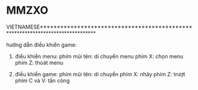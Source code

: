 # MMZXO

VIETNAMESE*******************************************************************************

hướng dẫn điều khiển game:
1. điều khiển menu:
phím mũi tên: di chuyển menu
phím X: chọn menu
phím Z: thoát menu

2. điều khiển game:
phím mũi tên: di chuyển
phím X: nhảy
phím Z: trượt
phím C và V: tấn công
